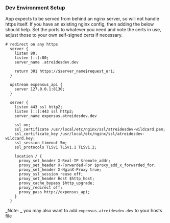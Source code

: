 ### Dev Environment Setup

App expects to be served from behind an nginx server, so will not handle https itself. If you have an existing nginx config, then adding the below should help. Set the ports to whatever you need and note the certs in use, adjust those to your own self-signed certs if necessary.

```
# redirect on any https
  server {
    listen 80;
    listen [::]:80;
    server_name .atreidesdev.dev

    return 301 https://$server_name$request_uri;
  }

  upstream expensus_api {
    server 127.0.0.1:8130;
  }

  server {
    listen 443 ssl http2;
    listen [::]:443 ssl http2;
    server_name expensus.atreidesdev.dev

    ssl on;
    ssl_certificate /usr/local/etc/nginx/ssl/atreidesdev-wildcard.pem;
    ssl_certificate_key /usr/local/etc/nginx/ssl/atreidesdev-wildcard.key;
    ssl_session_timeout 5m;
    ssl_protocols TLSv1 TLSv1.1 TLSv1.2;

    location / {
      proxy_set_header X-Real-IP $remote_addr;
      proxy_set_header X-Forwarded-For $proxy_add_x_forwarded_for;
      proxy_set_header X-NginX-Proxy true;
      proxy_ssl_session_reuse off;
      proxy_set_header Host $http_host;
      proxy_cache_bypass $http_upgrade;
      proxy_redirect off;
      proxy_pass http://expensus_api;
    }
  }
```

_Note: _ you may also want to add `expensus.atreidesdev.dev` to your hosts file
